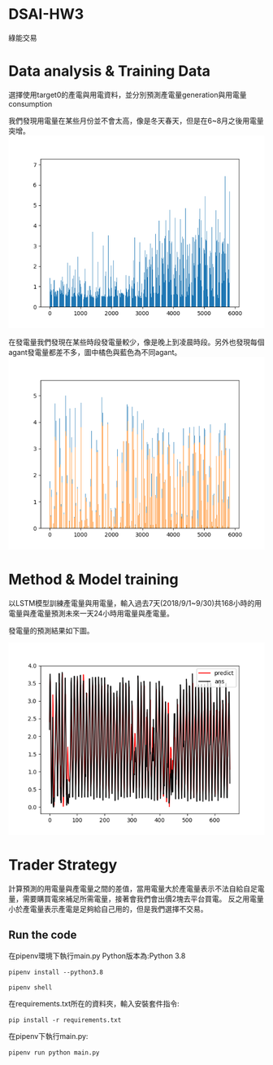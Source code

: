 # DSAI-HW3
綠能交易

# Data analysis & Training Data
選擇使用target0的產電與用電資料，並分別預測產電量generation與用電量consumption

我們發現用電量在某些月份並不會太高，像是冬天春天，但是在6~8月之後用電量突增。
![4line](https://github.com/linzh0205/DSAI-HW3/blob/main/fig/fig_out0.png)

在發電量我們發現在某些時段發電量較少，像是晚上到凌晨時段。另外也發現每個agant發電量都差不多，圖中橘色與藍色為不同agant。
![4line](https://github.com/linzh0205/DSAI-HW3/blob/main/fig/fig1.png)


# Method & Model training
以LSTM模型訓練產電量與用電量，輸入過去7天(2018/9/1~9/30)共168小時的用電量與產電量預測未來一天24小時用電量與產電量。

發電量的預測結果如下圖。

![4line](https://github.com/linzh0205/DSAI-HW3/blob/main/fig/Figure_1.png)


# Trader Strategy
計算預測的用電量與產電量之間的差值，當用電量大於產電量表示不法自給自足電量，需要購買電來補足所需電量，接著會我們會出價2塊去平台買電。
反之用電量小於產電量表示產電是足夠給自己用的，但是我們選擇不交易。

## Run the code
在pipenv環境下執行main.py
Python版本為:Python 3.8
```
pipenv install --python3.8
```
```
pipenv shell
```
在requirements.txt所在的資料夾，輸入安裝套件指令:
```
pip install -r requirements.txt
```

在pipenv下執行main.py:
```
pipenv run python main.py
```
